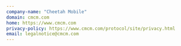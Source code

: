 ```yaml
---
company-name: "Cheetah Mobile"
domain: cmcm.com
home: https://www.cmcm.com
privacy-policy: https://www.cmcm.com/protocol/site/privacy.html
email: legalnotice@cmcm.com
---
```




